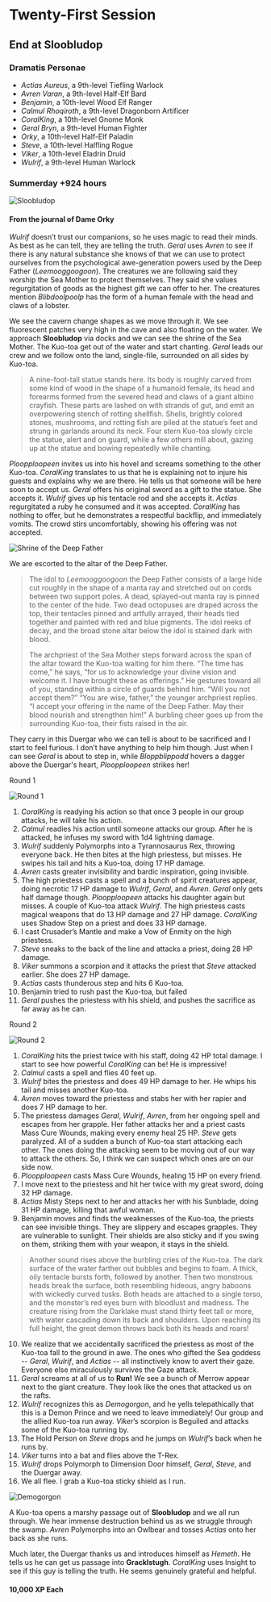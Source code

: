 # Twenty-First Session

## End at Sloobludop

### Dramatis Personae

- *Actias Aureus*, a 9th-level Tiefling Warlock
- *Avren Varan*, a 9th-level Half-Elf Bard
- *Benjamin*, a 10th-level Wood Elf Ranger
- *Calmul Rhoqiroth*, a 9th-level Dragonborn Artificer
- *CoralKing*, a 10th-level Gnome Monk
- *Geral Bryn*, a 9th-level Human Fighter
- *Orky*, a 10th-level Half-Elf Paladin
- *Steve*, a 10th-level Halfling Rogue
- *Viker*, a 10th-level Eladrin Druid
- *Wulrif*, a 9th-level Human Warlock

### Summerday +924 hours

![Sloobludop](images/sloobludop-player-version.jpg)

#### From the journal of Dame Orky

*Wulrif* doesn’t trust our companions, so he uses magic to read their minds. As best as he can tell, they are telling the truth. *Geral* uses *Avren* to see if there is any natural substance she knows of that we can use to protect ourselves from the psychological awe-generation powers used by the Deep Father (*Leemooggoogoon*). The creatures we are following said they worship the Sea Mother to protect themselves. They said she values regurgitation of goods as the highest gift we can offer to her. The creatures mention *Blibdoolpoolp* has the form of a human female with the head and claws of a lobster.

We see the cavern change shapes as we move through it. We see fluorescent patches very high in the cave and also floating on the water. We approach **Sloobludop** via docks and we can see the shrine of the Sea Mother. The Kuo-toa get out of the water and start chanting. *Geral* leads our crew and we follow onto the land, single-file, surrounded on all sides by Kuo-toa.

> A nine-foot-tall statue stands here. Its body is roughly carved from some kind of wood in the shape of a humanoid female, its head and forearms formed from the severed head and claws of a giant albino crayfish. These parts are lashed on with strands of gut, and emit an overpowering stench of rotting shellfish. Shells, brightly colored stones, mushrooms, and rotting fish are piled at the statue’s feet and strung in garlands around its neck. Four stern Kuo-toa slowly circle the statue, alert and on guard, while a few others mill about, gazing up at the statue and bowing repeatedly while chanting.

*Ploopploopeen* invites us into his hovel and screams something to the other Kuo-toa. *CoralKing* translates to us that he is explaining not to injure his guests and explains why we are there. He tells us that someone will be here soon to accept us. *Geral* offers his original sword as a gift to the statue. She accepts it. *Wulrif* gives up his tentacle rod and she accepts it. *Actias* regurgitated a ruby he consumed and it was accepted. *CoralKing* has nothing to offer, but he demonstrates a respectful backflip, and immediately vomits. The crowd stirs uncomfortably, showing his offering was not accepted.

![Shrine of the Deep Father](images/ooa03-04.png)

We are escorted to the altar of the Deep Father.

> The idol to *Leemooggoogoon* the Deep Father consists of a large hide cut roughly in the shape of a manta ray and stretched out on cords between two support poles. A dead, splayed-out manta ray is pinned to the center of the hide. Two dead octopuses are draped across the top, their tentacles pinned and artfully arrayed, their heads tied together and painted with red and blue pigments. The idol reeks of decay, and the broad stone altar below the idol is stained dark with blood.
>
> The archpriest of the Sea Mother steps forward across the span of the altar toward the Kuo-toa waiting for him there. “The time has come,” he says, “for us to acknowledge your divine vision and welcome it. I have brought these as offerings.” He gestures toward all of you, standing within a circle of guards behind him. “Will you not accept them?” “You are wise, father,” the younger archpriest replies. “I accept your offering in the name of the Deep Father. May their blood nourish and strengthen him!” A burbling cheer goes up from the surrounding Kuo-toa, their fists raised in the air.

They carry in this Duergar who we can tell is about to be sacrificed and I start to feel furious. I don’t have anything to help him though. Just when I can see *Geral* is about to step in, while *Bloppblippodd* hovers a dagger above the Duergar's heart, *Ploopploopeen* strikes her!

Round 1

![Round 1](images/session-21-round-1.png)

1. *CoralKing* is readying his action so that once 3 people in our group attacks, he will take his action.
2. *Calmul* readies his action until someone attacks our group. After he is attacked, he infuses my sword with 1d4 lightning damage.
3. *Wulrif* suddenly Polymorphs into a Tyrannosaurus Rex, throwing everyone back. He then bites at the high priestess, but misses. He swipes his tail and hits a Kuo-toa, doing 17 HP damage.
4. *Avren* casts greater invisibility and bardic inspiration, going invisible.
5. The high priestess casts a spell and a bunch of spirit creatures appear, doing necrotic 17 HP damage to *Wulrif*, *Geral*, and *Avren*. *Geral* only gets half damage though. *Ploopploopeen* attacks his daughter again but misses. A couple of Kuo-toa attack *Wulrif*. The high priestess casts magical weapons that do 13 HP damage and 27 HP damage. *CoralKing* uses Shadow Step on a priest and does 33 HP damage.
6. I cast Crusader’s Mantle and make a Vow of Enmity on the high priestess.
7. *Steve* sneaks to the back of the line and attacks a priest, doing 28 HP damage.
8. *Viker* summons a scorpion and it attacks the priest that *Steve* attacked earlier. She does 27 HP damage.
9. *Actias* casts thunderous step and hits 6 Kuo-toa.
10. Benjamin tried to rush past the Kuo-toa, but failed
11. *Geral* pushes the priestess with his shield, and pushes the sacrifice as far away as he can.

Round 2

![Round 2](images/session-21-round-2.png)

1. *CoralKing* hits the priest twice with his staff, doing 42 HP total damage. I start to see how powerful *CoralKing* can be! He is impressive!
2. *Calmul* casts a spell and flies 40 feet up.
3. *Wulrif* bites the priestess and does 49 HP damage to her. He whips his tail and misses another Kuo-toa.
4. *Avren* moves toward the priestess and stabs her with her rapier and does 7 HP damage to her.
5. The priestess damages *Geral*, *Wulrif*, *Avren*, from her ongoing spell and escapes from her grapple. Her father attacks her and a priest casts Mass Cure Wounds, making every enemy heal 25 HP. *Steve* gets paralyzed. All of a sudden a bunch of Kuo-toa start attacking each other. The ones doing the attacking seem to be moving out of our way to attack the others. So, I think we can suspect which ones are on our side now.
6. *Ploopploopeen* casts Mass Cure Wounds, healing 15 HP on every friend.
7. I move next to the priestess and hit her twice with my great sword, doing 32 HP damage.
8. *Actias* Misty Steps next to her and attacks her with his Sunblade, doing 31 HP damage, killing that awful woman.
9. Benjamin moves and finds the weaknesses of the Kuo-toa, the priests can see invisible things. They are slippery and escapes grapples. They are vulnerable to sunlight. Their shields are also sticky and if you swing on them, striking them with your weapon, it stays in the shield.

> Another sound rises above the burbling cries of the Kuo-toa. The dark surface of the water farther out bubbles and begins to foam. A thick, oily tentacle bursts forth, followed by another. Then two monstrous heads break the surface, both resembling hideous, angry baboons with wickedly curved tusks. Both heads are attached to a single torso, and the monster’s red eyes burn with bloodlust and madness. The creature rising from the Darklake must stand thirty feet tall or more, with water cascading down its back and shoulders. Upon reaching its full height, the great demon throws back both its heads and roars!

<!-- markdownlint-disable MD029 -->
10. We realize that we accidentally sacrificed the priestess as most of the Kuo-toa fall to the ground in awe. The ones who gifted the Sea goddess -- *Geral*, *Wulrif*, and *Actias* -- all instinctively know to avert their gaze. Everyone else miraculously survives the Gaze attack.
11. *Geral* screams at all of us to **Run!** We see a bunch of Merrow appear next to the giant creature. They look like the ones that attacked us on the rafts.
12. *Wulrif* recognizes this as *Demogorgon*, and he yells telepathically that this is a Demon Prince and we need to leave immediately! Our group and the allied Kuo-toa run away. *Viker*’s scorpion is Beguiled and attacks some of the Kuo-toa running by.
13. The Hold Person on *Steve* drops and he jumps on *Wulrif*’s back when he runs by.
14. *Viker* turns into a bat and flies above the T-Rex.
15. *Wulrif* drops Polymorph to Dimension Door himself, *Geral*, *Steve*, and the Duergar away.
16. We all flee. I grab a Kuo-toa sticky shield as I run.

![Demogorgon](images/ooa03-05.png)

A Kuo-toa opens a marshy passage out of **Sloobludop** and we all run through. We hear immense destruction behind us as we struggle through the swamp. *Avren* Polymorphs into an Owlbear and tosses *Actias* onto her back as she runs.

Much later, the Duergar thanks us and introduces himself as *Hemeth*. He tells us he can get us passage into **Gracklstugh**. *CoralKing* uses Insight to see if this guy is telling the truth. He seems genuinely grateful and helpful.

#### 10,000 XP Each
